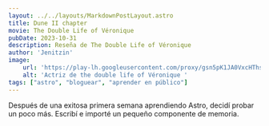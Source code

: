 ```yaml
---
layout: ../../layouts/MarkdownPostLayout.astro
title: Dune II chapter
movie: The Double Life of Véronique
pubDate: 2023-10-31
description: Reseña de The Double Life of Véronique
author: 'Jenitzin'
image:
    url: 'https://play-lh.googleusercontent.com/proxy/gsn5pK1JA0VxcHThsFnWMIyIZR-Wv_Mf0TTam2gqQLkG6AGrophIkHOfgH7kX-ScfO5M1ufAThpekHrUmjq716iXNv9Wk0WXv-wb_fbj3yTJlpIKSw=s1920-w1920-h1080'
    alt: 'Actriz de the double life of Véronique '
tags: ["astro", "bloguear", "aprender en público"]
---
```

Después de una exitosa primera semana aprendiendo Astro, decidí probar un poco más. Escribí e importé un pequeño componente de memoria.